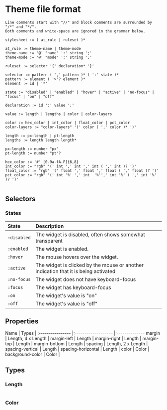 Theme file format
=================



```
Line comments start with "//" and block comments are surrounded by "/*" and "*/".
Both comments and white-space are ignored in the grammar below.

stylesheet := ( at_rule | ruleset )*

at_rule := theme-name | theme-mode
theme-name := '@' "name" ':' string ';'
theme-mode := '@' "mode" ':' string ';'

ruleset := selector '{' declaration* '}'

selector := pattern ( ',' pattern )* ( ':' state )*
pattern := element ( '>'? element )*
element := id | '*'

state := "disabled" | "enabled" | "hover" | "active" | "no-focus" | "focus" | "on" | "off"

declaration := id ':' value ';'

value := length | lengths | color | color-layers

color := hex_color | int_color | float_color | pct_color
color-layers := "color-layers" '(' color ( ',' color )* ')'

length := px-length | pt-length
lengths := length length length*

px-length := number "px"
pt-length := number "pt"?

hex_color := '#' [0-9a-fA-F]{6,8}
int_color := "rgb" '(' int ',' int ',' int ( ',' int )? ')'
float_color := "rgb" '(' float ',' float ',' float ( ',' float )? ')'
pct_color := "rgb" '(' int '%' ',' int  '%'',' int '%' ( ',' int '%' )? ')'


```

Selectors
---------

### States

  State            | Description
 :---------------- |:--------------------------------------------------------------------------------------
  `:disabled`      | The widget is disabled, often shows somewhat transparent
  `:enabled`       | The widget is enabled.
  `:hover`         | The mouse hovers over the widget.
  `:active`        | The widget is clicked by the mouse or another indication that it is being activated
  `:no-focus`      | The widget does not have keyboard-focus
  `:focus`         | The widget has keyboard-focus
  `:on`            | The widget's value is "on"
  `:off`           | The widget's value is "off"



Properties
----------


   Name                     | Types               |
 :----------------          |:------------------- |:--------------
   margin                   | Length, 4 x Length  |
   margin-left              | Length              |
   margin-right             | Length              |
   margin-top               | Length              |
   margin-bottom            | Length              |
   spacing                  | Length, 2 x Length  |
   spacing-vertical         | Length              |
   spacing-horizontal       | Length              |
   color                    | Color               |
   background-color         | Color               |

Types
-----

### Length

```
```


### Color

```

```











